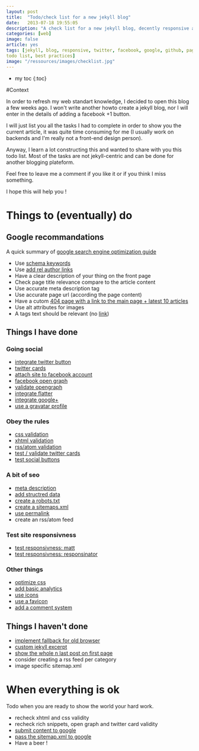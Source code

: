 ```yaml
---
layout: post
title:  "Todo/check list for a new jekyll blog"
date:   2013-07-18 19:55:05
description: "A check list for a new jekyll blog, decently responsive and well integrated with google, facebook and twitter."
categories: [web]
image: false
article: yes
tags: [jekyll, blog, responsive, twitter, facebook, google, github, pages, howto, check list,
todo list, best practices]
image: "/ressources/images/checklist.jpg"
---
```


* my toc
{:toc}

#Context

In order to refresh my web standart knowledge, I decided to open this blog a few weeks ago.
I won't write another howto create a jekyll blog, nor I will enter in the details of adding a
facebook +1 button.

I will just list you all the tasks I had to complete in order to show you the current article,
it was quite time consuming for me (I usually work on backends and I'm really not a front-end
design person).

Anyway, I learn a lot constructing this and wanted to share with you this todo list.
Most of the tasks are not jekyll-centric and can be done for another blogging plateform.

Feel free to leave me a comment if you like it or if you think I miss something.

I hope this will help you !

# Things to (eventually) do

## Google recommandations

A quick summary of [google search engine optimization guide](http://www.google.com/webmasters/docs/search-engine-optimization-starter-guide.pdf)

* Use [schema keywords](http://schema.org/)
* Use [add rel author links](http://www.vervesearch.com/blog/seo/how-to-implement-the-relauthor-tag-a-step-by-step-guide/)
* Have a clear description of your thing on the front page
* Check page title relevance compare to the article content
* Use accurate meta description tag
* Use accurate page url (according the page content)
* Have a cutom [404 page with a link to the main page + latest 10 articles](http://yizeng.me/2013/05/26/create-a-custom-jekyll-404-page/)
* Use alt attributes for images
* A tags text should be relevant (no [link](/))

## Things I have done

### Going social
* [integrate twitter button](https://dev.twitter.com/docs/tweet-button)
* [twitter cards](https://github.com/jpoehls/hulk-example/blob/master/_posts/2013/2013-02-02-jekyll-recipes-for-blog-meta-tags.md)
* [attach site to facebook account](https://developers.facebook.com/docs/insights/)
* [facebook open graph](http://davidensinger.com/2013/04/adding-open-graph-tags-to-jekyll/)
* [validate opengraph](https://developers.facebook.com/tools/debug)
* [integrate flatter](http://developers.flattr.net/button/)
* [integrate google+](https://developers.google.com/+/web/+1button/)
* [use a gravatar profile](http://fr.gravatar.com/)


### Obey the rules
* [css validation](http://jigsaw.w3.org/css-validator/validator?uri=http%3A%2F%2Fgustavepate.github.io)
* [xhtml validation](http://validator.w3.org/check?uri=http%3A%2F%2Fgustavepate.github.io)
* [rss/atom validation](http://validator.w3.org/feed/check.cgi?url=http%3A%2F%2Fgustavepate.github.io%2Fatom.xml)
* [test / validate twitter cards](https://dev.twitter.com/docs/cards/validation/validator)
* [test social buttons](http://yourlittlehands.com/)

### A bit of seo
* [meta description](http://paradigmatic.streum.org/2011/02/generating-html-meta-data-with-jekyll/)
* [add structred data](http://schema.org/)
* [create a robots.txt](http://www.robotstxt.org/)
* [create a sitemaps.xml](http://www.sitemaps.org/fr/)
* [use permalink](http://jekyllrb.com/docs/permalinks/)
* create an rss/atom feed

### Test site responsivness

* [test responsivness: matt](http://mattkersley.com/responsive/)
* [test responsivness: responsinator](http://www.responsinator.com/?url=http%3A%2F%2Fgustavepate.github.io%2F)

### Other things

* [optimize css](https://github.com/geuis/helium-css)
* [add basic analytics](http://www.google.com/analytics/)
* [use icons](http://zurb.com/playground/social-webicons)
* [use a favicon](http://www.favicon.cc/)
* [add a comment system](http://disqus.com/)


## Things I haven't done

* [implement fallback for old browser](http://modernizr.com/)
* [custom jekyll excerpt](https://coderwall.com/p/eazb7w)
* [show the whole n last post on first page](/ressources/liquid.txt)
* consider creating a rss feed per category
* image specific sitemap.xml

# When everything is ok

Todo when you are ready to show the world your hard work.

* recheck xhtml and css validity
* recheck rich snippets, open graph and twitter card validity
* [submit content to google](http://www.google.com/submityourcontent/)
* [pass the sitemap.xml to google](https://www.google.com/webmasters/tools/home)
* Have a beer !
